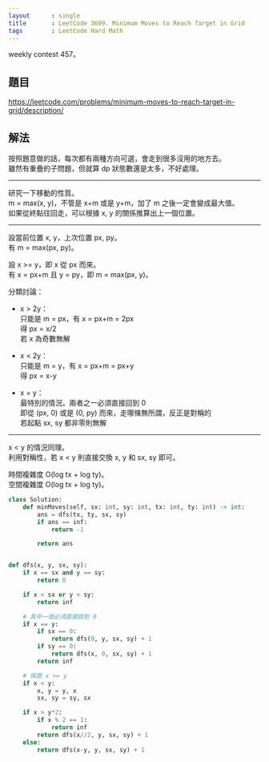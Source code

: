 ```yaml
---
layout      : single
title       : LeetCode 3609. Minimum Moves to Reach Target in Grid
tags        : LeetCode Hard Math
---
```

weekly contest 457。

## 題目

<https://leetcode.com/problems/minimum-moves-to-reach-target-in-grid/description/>

## 解法

按照題意做的話，每次都有兩種方向可選，會走到很多沒用的地方去。  
雖然有重疊的子問題，但就算 dp 狀態數還是太多，不好處理。  

---

研究一下移動的性質。  
m = max(x, y)，不管是 x+m 或是 y+m，加了 m 之後一定會變成最大值。  
如果從終點往回走，可以根據 x, y 的關係推算出上一個位置。  

---

設當前位置 x, y，上次位置 px, py。  
有 m = max(px, py)。  

設 x >= y，即 x 從 px 而來。  
有 x = px+m 且 y = py，即 m = max(px, y)。  

分類討論：  

- x > 2y：  
    只能是 m = px，有 x = px+m = 2px  
    得 px = x/2  
    若 x 為奇數無解  

- x < 2y：  
    只能是 m = y，有 x = px+m = px+y  
    得 px = x-y  

- x = y：  
    最特別的情況。兩者之一必須直接回到 0  
    即從 (px, 0) 或是 (0, py) 而來，走哪條無所謂，反正是對稱的  
    若起點 sx, sy 都非零則無解  

---

x < y 的情況同理。  
利用對稱性，若 x < y 則直接交換 x, y 和 sx, sy 即可。  

時間複雜度 O(log tx + log ty)。  
空間複雜度 O(log tx + log ty)。  

```python
class Solution:
    def minMoves(self, sx: int, sy: int, tx: int, ty: int) -> int:
        ans = dfs(tx, ty, sx, sy)
        if ans == inf:
            return -1

        return ans


def dfs(x, y, sx, sy):
    if x == sx and y == sy:
        return 0

    if x < sx or y < sy:
        return inf

    # 其中一個必須直接跳到 0
    if x == y:
        if sx == 0:
            return dfs(0, y, sx, sy) + 1
        if sy == 0:
            return dfs(x, 0, sx, sy) + 1
        return inf

    # 保證 x >= y
    if x < y:
        x, y = y, x
        sx, sy = sy, sx

    if x > y*2:
        if x % 2 == 1:
            return inf
        return dfs(x//2, y, sx, sy) + 1
    else:
        return dfs(x-y, y, sx, sy) + 1
```
